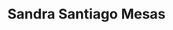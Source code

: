 ---
layout: page
title: Sandra Santiago Mesas
description: Sandra Santiago Mesas
img: assets/img/sandra_santiago.jpeg
importance: 1
category: enrolled
redirect: https://www.linkedin.com/in/sandrasanme/
---